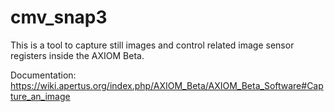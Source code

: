 # cmv_snap3

This is a tool to capture still images and control related image sensor registers inside the AXIOM Beta.

Documentation:
https://wiki.apertus.org/index.php/AXIOM_Beta/AXIOM_Beta_Software#Capture_an_image
